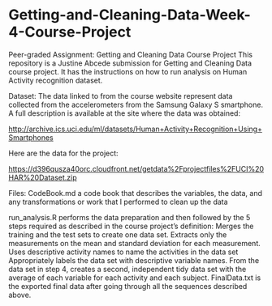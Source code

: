 # Getting-and-Cleaning-Data-Week-4-Course-Project
Peer-graded Assignment: Getting and Cleaning Data Course Project
This repository is a Justine Abcede submission for Getting and Cleaning Data course project. It has the instructions on how to run analysis on Human Activity recognition dataset.

Dataset:
The data linked to from the course website represent data collected from the accelerometers from the Samsung Galaxy S smartphone. A full description is available at the site where the data was obtained:

http://archive.ics.uci.edu/ml/datasets/Human+Activity+Recognition+Using+Smartphones

Here are the data for the project:

https://d396qusza40orc.cloudfront.net/getdata%2Fprojectfiles%2FUCI%20HAR%20Dataset.zip

Files:
  CodeBook.md a code book that describes the variables, the data, and any transformations or work that I performed to clean up the data

  run_analysis.R performs the data preparation and then followed by the 5 steps required as described in the course project’s definition:
    Merges the training and the test sets to create one data set.
    Extracts only the measurements on the mean and standard deviation for each measurement.
    Uses descriptive activity names to name the activities in the data set
    Appropriately labels the data set with descriptive variable names.
    From the data set in step 4, creates a second, independent tidy data set with the average of each variable for each activity and each subject.
    FinalData.txt is the exported final data after going through all the sequences described above.
